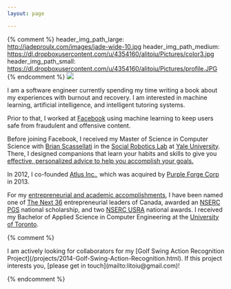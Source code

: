 ```yaml
---
layout: page

---
```

{% comment %}
header_img_path_large: http://jadeproulx.com/images/jade-wide-10.jpg
header_img_path_medium: https://dl.dropboxusercontent.com/u/4354160/alitoiu/Pictures/color3.jpg
header_img_path_small: https://dl.dropboxusercontent.com/u/4354160/alitoiu/Pictures/profile.JPG
{% endcomment %}
<img src="{{site.dropbox_url}}Pictures/profile.jpg" class="profile"/>

I am a software engineer currently spending my time writing a book about my experiences with burnout and recovery. I am interested in machine learning, artificial intelligence, and intelligent tutoring systems.

Prior to that, I worked at [Facebook](http://facebook.com) using machine learning to keep users safe from fraudulent and offensive content. 

Before joining Facebook, I received my Master of Science in Computer Science with 
[Brian Scassellati](http://cs-www.cs.yale.edu/homes/scaz/) in the [Social Robotics Lab](http://scazlab.yale.edu/) at [Yale University](http://www.yale.edu/). There, I designed companions that learn your habits and skills to give you [effective, personalized advice to help you accomplish your goals.](/publications)

In 2012, I co-founded [Atlus Inc.](/projects/2012-Atlus.html), which was acquired by [Purple Forge Corp](http://www.crunchbase.com/organization/purple-forge-corp) in 2013.

For my <a href="https://dl.dropboxusercontent.com/u/4354160/alitoiu/Curriculum_Vitae/cv.pdf" onclick="trackOutboundLink('https://dl.dropboxusercontent.com/u/4354160/alitoiu/Curriculum_Vitae/cv.pdf'); return false;">entrepreneurial and academic accomplishments</a>, I have been named one of [The Next 36](http://www.thenext36.ca/) entrepreneurial leaders of Canada, awarded an [NSERC PGS](http://www.nserc-crsng.gc.ca/students-etudiants/pg-cs/bellandpostgrad-belletsuperieures_eng.asp) national scholarship, and two [NSERC USRA](http://www.nserc-crsng.gc.ca/students-etudiants/ug-pc/usra-brpc_eng.asp) national awards. I received my Bachelor of Applied Science in Computer Engineering at the [University of Toronto](http://www.utoronto.ca/).

{% comment %}

<span class="highlight">
I am actively looking for collaborators for my [Golf Swing Action Recognition Project](/projects/2014-Golf-Swing-Action-Recognition.html). If this project interests you, [please get in touch](mailto:litoiu@gmail.com)!
</span>

{% endcomment %}



